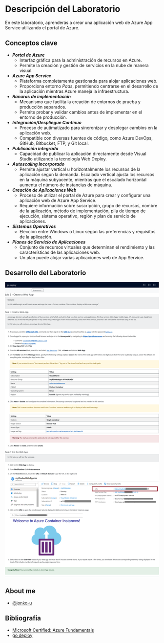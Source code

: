 # Descripción del Laboratorio
En este laboratorio, aprenderás a crear una aplicación web de Azure App Service utilizando el portal de Azure.

## Conceptos clave
- ***Portal de Azure***
    - Interfaz gráfica para la administración de recursos en Azure.
    - Permite la creación y gestión de servicios en la nube de manera visual.
- ***Azure App Service*** 
    - Plataforma completamente gestionada para alojar aplicaciones web.
    - Proporciona entorno *Paas*, permitiendo centrarse en el desarrollo de la aplicación mientras Azure maneja la infraestructura.
- ***Ranuras de implementación*** 
    - Mecanismo que facilita la creación de entornos de prueba y producción separados.
    - Permite probar y validar cambios antes de implementar en el entorno de producción.
- ***Integración/Despliegue Continuo*** 
    - Proceso de autimatizado para sincronizar y desplegar cambios en la aplicación web.
    - Compatible con diversas fuentes de código, como Azure DevOps, GitHub, Bitbucket, FTP, y Git local.
- ***Publicación integrada*** 
    - Capacidad de publicar la aplicación directamente desde Visual Studio utilizando la tecnología Web Deploy.    
- ***Autoscaling Incorporado*** 
    - Permite ajustar vertical u horizontalmente los recursos de la aplicación segun la demanda. Escalado vertical ajusta los recursos en la máquina subyacente, mientras que el escalado horizontal aumenta el número de instancias de máquina.
- ***Creación de Aplicaciones Web*** 
    - Proceso de utilizar el portal de Azure para crear y configurar una aplicación web de Azure App Service.
    - Requiere información sobre suscripción, grupo de recursos, nombre de la aplicación, método de implementación, pila de tiempo de ejecución, sistema operativo, región y plan de servicio de aplicaciones.
- ***Sistemas Operativos*** 
    - Elección entre Windows o Linux según las preferencias y requisitos de la aplicación.
- ***Planes de Servicio de Aplicaciones*** 
    - Conjunto de recursos virtuales que determinan el rendimiento y las características de las aplicaciones web.
    - Un plan puede alojar varias aplicaciones web de App Service.
## Desarrollo del Laboratorio
![Logo](/AZ-900-Microsoft%20Azure%20Fundamentals/Lab%202%20Create%20a%20Web%20App/screenshots/Lab2.png)

## About me
- [@jonko-u](https://github.com/jonko-u)

## Bibliografía
- [Microsoft Certified: Azure Fundamentals](https://learn.microsoft.com/en-us/credentials/certifications/azure-fundamentals/)
- [go deploy](https://lms.godeploy.it/)


